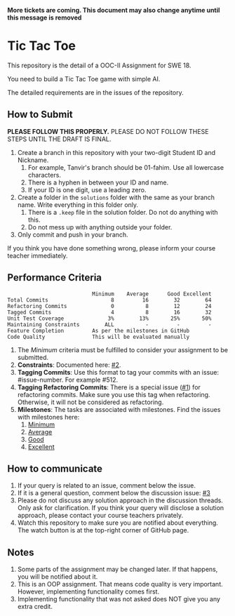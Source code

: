 **More tickets are coming. This document may also change anytime until this message is removed**

# Tic Tac Toe
This repository is the detail of a OOC-II Assignment for SWE 18.  

You need to build a Tic Tac Toe game with simple AI.

The detailed requirements are in the issues of the repository.

## How to Submit
**PLEASE FOLLOW THIS PROPERLY.**
PLEASE DO NOT FOLLOW THESE STEPS UNTIL THE DRAFT IS FINAL.
1. Create a branch in this repository with your two-digit Student ID and Nickname. 
   1. For example, Tanvir's branch should be 01-fahim. Use all lowercase characters.
   2. There is a hyphen in between your ID and name.
   3. If your ID is one digit, use a leading zero.
2. Create a folder in the `solutions` folder with the same as your branch name. Write everything in this folder only.
   1. There is a `.keep` file in the solution folder. Do not do anything with this.
   2. Do not mess up with anything outside your folder.
3. Only commit and push in your branch.

If you think you have done something wrong, please inform your course teacher immediately.

## Performance Criteria

```
                           Minimum    Average      Good Excellent
Total Commits                    8         16        32        64
Refactoring Commits              0          8        12        24
Tagged Commits                   4          8        16        32
Unit Test Coverage              3%        13%       25%       50%  
Maintaining Constraints        ALL          -         -         -
Feature Completion         As per the milestones in GitHub
Code Quality               This will be evaluated manually
```

1. The _Minimum_ criteria must be fulfilled to consider your assignment to be submitted.
1. **Constraints**: Documented here: [#2](/../../issues/2).
1. **Tagging Commits**: Use this format to tag your commits with an issue: #issue-number. For example #512.
1. **Tagging Refactoring Commits**: There is a special issue ([#1](/../../issues/1)) for refactoring commits. Make sure you use this tag when refactoring. Otherwise, it will not be considered as refactoring.
1. **Milestones**: The tasks are associated with milestones. Find the issues with milestones here:
   1. [Minimum](/../../issues?q=milestone:Minimum)
   1. [Average](/../../issues?q=milestone:Average)
   1. [Good](/../../issues?q=milestone:Good)
   1. [Excellent](/../../issues?q=milestone:Excellent)

## How to communicate
1. If your query is related to an issue, comment below the issue.
1. If it is a general question, comment below the discussion issue: [#3](/../../issues/3)
1. Please do not discuss any solution approach in the discussion threads. Only ask for clarification. If you think your query will disclose a solution approach, please contact your course teachers privately.
1. Watch this repository to make sure you are notified about everything. The watch button is at the top-right corner of GitHub page.

## Notes
1. Some parts of the assignment may be changed later. If that happens, you will be notified about it.
1. This is an OOP assignment. That means code quality is very important. However, implementing functionality comes first.
1. Implementing functionality that was not asked does NOT give you any extra credit. 
